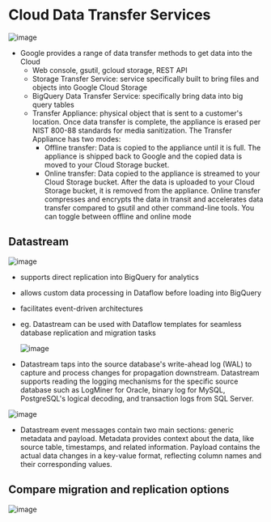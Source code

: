 # Cloud Data Transfer Services

  ![image](https://github.com/user-attachments/assets/b27488b4-2c16-472d-baf4-1a630bc087d2)

- Google provides a range of data transfer methods to get data into the Cloud
  - Web console, gsutil, gcloud storage, REST API
  - Storage Transfer Service: service specifically built to bring files and objects into Google Cloud Storage
  - BigQuery Data Transfer Service: specifically bring data into big query tables
  - Transfer Appliance: physical object that is sent to a customer's location. Once data transfer is complete, the appliance is erased per NIST 800-88 standards for media sanitization. The Transfer Appliance has two modes:
    - Offline transfer: Data is copied to the appliance until it is full. The appliance is shipped back to Google and the copied data is moved to your Cloud Storage bucket.
    - Online transfer: Data copied to the appliance is streamed to your Cloud Storage bucket. After the data is uploaded to your Cloud Storage bucket, it is removed from the appliance. Online transfer compresses and encrypts the data in transit and accelerates data transfer compared to gsutil and other command-line tools. You can toggle between offline and online mode



## Datastream

![image](https://github.com/user-attachments/assets/ae85c89c-bf75-4e48-b04f-e1d4dce3fa28)

- supports direct replication into BigQuery for analytics
- allows custom data processing in Dataflow before loading into BigQuery
- facilitates event-driven architectures
- eg. Datastream can be used with Dataflow templates for seamless database replication and migration tasks

  ![image](https://github.com/user-attachments/assets/e4612ff7-8c21-4e84-8bf9-58cda20c348f)

- Datastream taps into the source database's write-ahead log (WAL) to capture and process changes for propagation downstream. Datastream supports reading the logging mechanisms for the specific source database such as LogMiner for Oracle, binary log for MySQL, PostgreSQL's logical decoding, and transaction logs from SQL Server.

![image](https://github.com/user-attachments/assets/557041a1-4178-42ce-9bdc-cf9f937c52cf)

- Datastream event messages contain two main sections: generic metadata and payload. Metadata provides context about the data, like source table, timestamps, and related information. Payload contains the actual data changes in a key-value format, reflecting column names and their corresponding values.

## Compare migration and replication options
![image](https://github.com/user-attachments/assets/d84d9a46-1e75-4a87-9691-9610c4091486)
